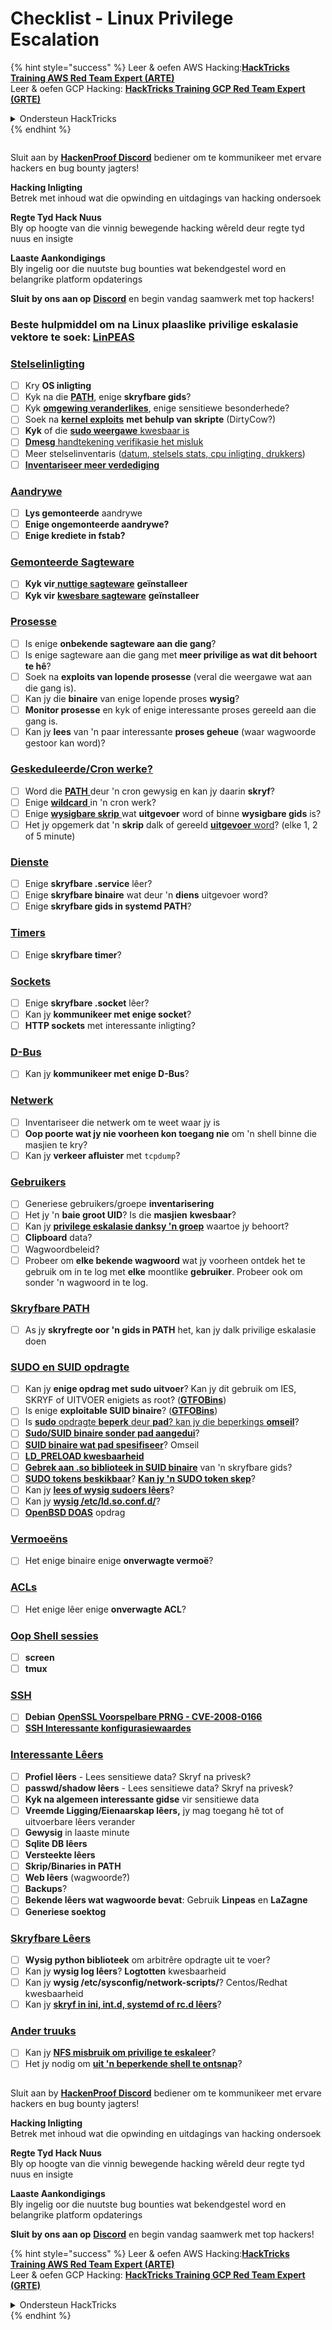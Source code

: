 # Checklist - Linux Privilege Escalation

{% hint style="success" %}
Leer & oefen AWS Hacking:<img src="../.gitbook/assets/arte.png" alt="" data-size="line">[**HackTricks Training AWS Red Team Expert (ARTE)**](https://training.hacktricks.xyz/courses/arte)<img src="../.gitbook/assets/arte.png" alt="" data-size="line">\
Leer & oefen GCP Hacking: <img src="../.gitbook/assets/grte.png" alt="" data-size="line">[**HackTricks Training GCP Red Team Expert (GRTE)**<img src="../.gitbook/assets/grte.png" alt="" data-size="line">](https://training.hacktricks.xyz/courses/grte)

<details>

<summary>Ondersteun HackTricks</summary>

* Kyk na die [**subskripsie planne**](https://github.com/sponsors/carlospolop)!
* **Sluit aan by die** 💬 [**Discord groep**](https://discord.gg/hRep4RUj7f) of die [**telegram groep**](https://t.me/peass) of **volg** ons op **Twitter** 🐦 [**@hacktricks\_live**](https://twitter.com/hacktricks_live)**.**
* **Deel hacking truuks deur PRs in te dien na die** [**HackTricks**](https://github.com/carlospolop/hacktricks) en [**HackTricks Cloud**](https://github.com/carlospolop/hacktricks-cloud) github repos.

</details>
{% endhint %}

<figure><img src="../.gitbook/assets/image (3).png" alt=""><figcaption></figcaption></figure>

Sluit aan by [**HackenProof Discord**](https://discord.com/invite/N3FrSbmwdy) bediener om te kommunikeer met ervare hackers en bug bounty jagters!

**Hacking Inligting**\
Betrek met inhoud wat die opwinding en uitdagings van hacking ondersoek

**Regte Tyd Hack Nuus**\
Bly op hoogte van die vinnig bewegende hacking wêreld deur regte tyd nuus en insigte

**Laaste Aankondigings**\
Bly ingelig oor die nuutste bug bounties wat bekendgestel word en belangrike platform opdaterings

**Sluit by ons aan op** [**Discord**](https://discord.com/invite/N3FrSbmwdy) en begin vandag saamwerk met top hackers!

### **Beste hulpmiddel om na Linux plaaslike privilige eskalasie vektore te soek:** [**LinPEAS**](https://github.com/carlospolop/privilege-escalation-awesome-scripts-suite/tree/master/linPEAS)

### [Stelselinligting](privilege-escalation/#system-information)

* [ ] Kry **OS inligting**
* [ ] Kyk na die [**PATH**](privilege-escalation/#path), enige **skryfbare gids**?
* [ ] Kyk [**omgewing veranderlikes**](privilege-escalation/#env-info), enige sensitiewe besonderhede?
* [ ] Soek na [**kernel exploits**](privilege-escalation/#kernel-exploits) **met behulp van skripte** (DirtyCow?)
* [ ] **Kyk** of die [**sudo weergawe** kwesbaar is](privilege-escalation/#sudo-version)
* [ ] [**Dmesg** handtekening verifikasie het misluk](privilege-escalation/#dmesg-signature-verification-failed)
* [ ] Meer stelselinventaris ([datum, stelsels stats, cpu inligting, drukkers](privilege-escalation/#more-system-enumeration))
* [ ] [**Inventariseer meer verdediging**](privilege-escalation/#enumerate-possible-defenses)

### [Aandrywe](privilege-escalation/#drives)

* [ ] **Lys gemonteerde** aandrywe
* [ ] **Enige ongemonteerde aandrywe?**
* [ ] **Enige krediete in fstab?**

### [**Gemonteerde Sagteware**](privilege-escalation/#installed-software)

* [ ] **Kyk vir**[ **nuttige sagteware**](privilege-escalation/#useful-software) **geïnstalleer**
* [ ] **Kyk vir** [**kwesbare sagteware**](privilege-escalation/#vulnerable-software-installed) **geïnstalleer**

### [Prosesse](privilege-escalation/#processes)

* [ ] Is enige **onbekende sagteware aan die gang**?
* [ ] Is enige sagteware aan die gang met **meer privilige as wat dit behoort te hê**?
* [ ] Soek na **exploits van lopende prosesse** (veral die weergawe wat aan die gang is).
* [ ] Kan jy die **binaire** van enige lopende proses **wysig**?
* [ ] **Monitor prosesse** en kyk of enige interessante proses gereeld aan die gang is.
* [ ] Kan jy **lees** van 'n paar interessante **proses geheue** (waar wagwoorde gestoor kan word)?

### [Geskeduleerde/Cron werke?](privilege-escalation/#scheduled-jobs)

* [ ] Word die [**PATH** ](privilege-escalation/#cron-path) deur 'n cron gewysig en kan jy daarin **skryf**?
* [ ] Enige [**wildcard** ](privilege-escalation/#cron-using-a-script-with-a-wildcard-wildcard-injection) in 'n cron werk?
* [ ] Enige [**wysigbare skrip** ](privilege-escalation/#cron-script-overwriting-and-symlink) wat **uitgevoer** word of binne **wysigbare gids** is?
* [ ] Het jy opgemerk dat 'n **skrip** dalk of gereeld [**uitgevoer** word](privilege-escalation/#frequent-cron-jobs)? (elke 1, 2 of 5 minute)

### [Dienste](privilege-escalation/#services)

* [ ] Enige **skryfbare .service** lêer?
* [ ] Enige **skryfbare binaire** wat deur 'n **diens** uitgevoer word?
* [ ] Enige **skryfbare gids in systemd PATH**?

### [Timers](privilege-escalation/#timers)

* [ ] Enige **skryfbare timer**?

### [Sockets](privilege-escalation/#sockets)

* [ ] Enige **skryfbare .socket** lêer?
* [ ] Kan jy **kommunikeer met enige socket**?
* [ ] **HTTP sockets** met interessante inligting?

### [D-Bus](privilege-escalation/#d-bus)

* [ ] Kan jy **kommunikeer met enige D-Bus**?

### [Netwerk](privilege-escalation/#network)

* [ ] Inventariseer die netwerk om te weet waar jy is
* [ ] **Oop poorte wat jy nie voorheen kon toegang nie** om 'n shell binne die masjien te kry?
* [ ] Kan jy **verkeer afluister** met `tcpdump`?

### [Gebruikers](privilege-escalation/#users)

* [ ] Generiese gebruikers/groepe **inventarisering**
* [ ] Het jy 'n **baie groot UID**? Is die **masjien** **kwesbaar**?
* [ ] Kan jy [**privilege eskalasie danksy 'n groep**](privilege-escalation/interesting-groups-linux-pe/) waartoe jy behoort?
* [ ] **Clipboard** data?
* [ ] Wagwoordbeleid?
* [ ] Probeer om **elke bekende wagwoord** wat jy voorheen ontdek het te gebruik om in te log met **elke** moontlike **gebruiker**. Probeer ook om sonder 'n wagwoord in te log.

### [Skryfbare PATH](privilege-escalation/#writable-path-abuses)

* [ ] As jy **skryfregte oor 'n gids in PATH** het, kan jy dalk privilige eskalasie doen

### [SUDO en SUID opdragte](privilege-escalation/#sudo-and-suid)

* [ ] Kan jy **enige opdrag met sudo uitvoer**? Kan jy dit gebruik om IES, SKRYF of UITVOER enigiets as root? ([**GTFOBins**](https://gtfobins.github.io))
* [ ] Is enige **exploitable SUID binaire**? ([**GTFOBins**](https://gtfobins.github.io))
* [ ] Is [**sudo** opdragte **beperk** deur **pad**? kan jy die beperkings **omseil**](privilege-escalation/#sudo-execution-bypassing-paths)?
* [ ] [**Sudo/SUID binaire sonder pad aangedui**](privilege-escalation/#sudo-command-suid-binary-without-command-path)?
* [ ] [**SUID binaire wat pad spesifiseer**](privilege-escalation/#suid-binary-with-command-path)? Omseil
* [ ] [**LD\_PRELOAD kwesbaarheid**](privilege-escalation/#ld_preload)
* [ ] [**Gebrek aan .so biblioteek in SUID binaire**](privilege-escalation/#suid-binary-so-injection) van 'n skryfbare gids?
* [ ] [**SUDO tokens beskikbaar**](privilege-escalation/#reusing-sudo-tokens)? [**Kan jy 'n SUDO token skep**](privilege-escalation/#var-run-sudo-ts-less-than-username-greater-than)?
* [ ] Kan jy [**lees of wysig sudoers lêers**](privilege-escalation/#etc-sudoers-etc-sudoers-d)?
* [ ] Kan jy [**wysig /etc/ld.so.conf.d/**](privilege-escalation/#etc-ld-so-conf-d)?
* [ ] [**OpenBSD DOAS**](privilege-escalation/#doas) opdrag

### [Vermoeëns](privilege-escalation/#capabilities)

* [ ] Het enige binaire enige **onverwagte vermoë**?

### [ACLs](privilege-escalation/#acls)

* [ ] Het enige lêer enige **onverwagte ACL**?

### [Oop Shell sessies](privilege-escalation/#open-shell-sessions)

* [ ] **screen**
* [ ] **tmux**

### [SSH](privilege-escalation/#ssh)

* [ ] **Debian** [**OpenSSL Voorspelbare PRNG - CVE-2008-0166**](privilege-escalation/#debian-openssl-predictable-prng-cve-2008-0166)
* [ ] [**SSH Interessante konfigurasiewaardes**](privilege-escalation/#ssh-interesting-configuration-values)

### [Interessante Lêers](privilege-escalation/#interesting-files)

* [ ] **Profiel lêers** - Lees sensitiewe data? Skryf na privesk?
* [ ] **passwd/shadow lêers** - Lees sensitiewe data? Skryf na privesk?
* [ ] **Kyk na algemeen interessante gidse** vir sensitiewe data
* [ ] **Vreemde Ligging/Eienaarskap lêers,** jy mag toegang hê tot of uitvoerbare lêers verander
* [ ] **Gewysig** in laaste minute
* [ ] **Sqlite DB lêers**
* [ ] **Versteekte lêers**
* [ ] **Skrip/Binaries in PATH**
* [ ] **Web lêers** (wagwoorde?)
* [ ] **Backups**?
* [ ] **Bekende lêers wat wagwoorde bevat**: Gebruik **Linpeas** en **LaZagne**
* [ ] **Generiese soektog**

### [**Skryfbare Lêers**](privilege-escalation/#writable-files)

* [ ] **Wysig python biblioteek** om arbitrêre opdragte uit te voer?
* [ ] Kan jy **wysig log lêers**? **Logtotten** kwesbaarheid
* [ ] Kan jy **wysig /etc/sysconfig/network-scripts/**? Centos/Redhat kwesbaarheid
* [ ] Kan jy [**skryf in ini, int.d, systemd of rc.d lêers**](privilege-escalation/#init-init-d-systemd-and-rc-d)?

### [**Ander truuks**](privilege-escalation/#other-tricks)

* [ ] Kan jy [**NFS misbruik om privilige te eskaleer**](privilege-escalation/#nfs-privilege-escalation)?
* [ ] Het jy nodig om [**uit 'n beperkende shell te ontsnap**](privilege-escalation/#escaping-from-restricted-shells)?

<figure><img src="../.gitbook/assets/image (3).png" alt=""><figcaption></figcaption></figure>

Sluit aan by [**HackenProof Discord**](https://discord.com/invite/N3FrSbmwdy) bediener om te kommunikeer met ervare hackers en bug bounty jagters!

**Hacking Inligting**\
Betrek met inhoud wat die opwinding en uitdagings van hacking ondersoek

**Regte Tyd Hack Nuus**\
Bly op hoogte van die vinnig bewegende hacking wêreld deur regte tyd nuus en insigte

**Laaste Aankondigings**\
Bly ingelig oor die nuutste bug bounties wat bekendgestel word en belangrike platform opdaterings

**Sluit by ons aan op** [**Discord**](https://discord.com/invite/N3FrSbmwdy) en begin vandag saamwerk met top hackers!

{% hint style="success" %}
Leer & oefen AWS Hacking:<img src="../.gitbook/assets/arte.png" alt="" data-size="line">[**HackTricks Training AWS Red Team Expert (ARTE)**](https://training.hacktricks.xyz/courses/arte)<img src="../.gitbook/assets/arte.png" alt="" data-size="line">\
Leer & oefen GCP Hacking: <img src="../.gitbook/assets/grte.png" alt="" data-size="line">[**HackTricks Training GCP Red Team Expert (GRTE)**<img src="../.gitbook/assets/grte.png" alt="" data-size="line">](https://training.hacktricks.xyz/courses/grte)

<details>

<summary>Ondersteun HackTricks</summary>

* Kyk na die [**subskripsie planne**](https://github.com/sponsors/carlospolop)!
* **Sluit aan by die** 💬 [**Discord groep**](https://discord.gg/hRep4RUj7f) of die [**telegram groep**](https://t.me/peass) of **volg** ons op **Twitter** 🐦 [**@hacktricks\_live**](https://twitter.com/hacktricks_live)**.**
* **Deel hacking truuks deur PRs in te dien na die** [**HackTricks**](https://github.com/carlospolop/hacktricks) en [**HackTricks Cloud**](https://github.com/carlospolop/hacktricks-cloud) github repos.

</details>
{% endhint %}
